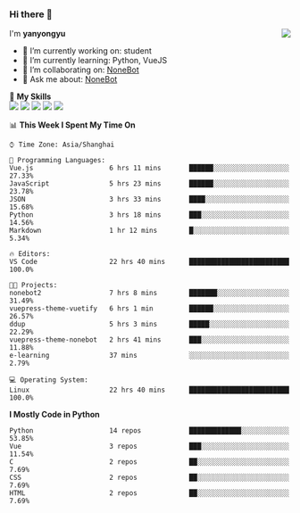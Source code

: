 ### Hi there 👋

<a href="#">
  <img align="right" src="https://github-readme-stats.vercel.app/api?username=yanyongyu&count_private=true&show_icons=true&bg_color=15,f2f7fd,E0EAFC" />
</a>

I'm **yanyongyu**

- 🔭 I’m currently working on: student
- 🌱 I’m currently learning: Python, VueJS
- 👯 I’m collaborating on: [NoneBot](https://github.com/nonebot)
- 💬 Ask me about: [NoneBot](https://github.com/nonebot)

🌟 **My Skills**  
![](https://img.shields.io/badge/-Python-3e74a2?style=flat-square&logo=Python&logoColor=fff)
![](https://img.shields.io/badge/-Vue-4fc08d?style=flat-square&logo=Vue.js&logoColor=fff)
![](https://img.shields.io/badge/-Node.js-339933?style=flat-square&logo=Node.js&logoColor=fff)
![](https://img.shields.io/badge/-Docker-2496ED?style=flat-square&logo=Docker&logoColor=fff)
![](https://img.shields.io/badge/-Linux-000000?style=flat-square&logo=Linux&logoColor=fff)

<!--START_SECTION:waka-->
📊 **This Week I Spent My Time On** 

```text
⌚︎ Time Zone: Asia/Shanghai

💬 Programming Languages: 
Vue.js                   6 hrs 11 mins       ██████░░░░░░░░░░░░░░░░░░░   27.33% 
JavaScript               5 hrs 23 mins       ██████░░░░░░░░░░░░░░░░░░░   23.78% 
JSON                     3 hrs 33 mins       ████░░░░░░░░░░░░░░░░░░░░░   15.68% 
Python                   3 hrs 18 mins       ███░░░░░░░░░░░░░░░░░░░░░░   14.56% 
Markdown                 1 hr 12 mins        █░░░░░░░░░░░░░░░░░░░░░░░░   5.34%

🔥 Editors: 
VS Code                  22 hrs 40 mins      █████████████████████████   100.0%

🐱‍💻 Projects: 
nonebot2                 7 hrs 8 mins        ███████░░░░░░░░░░░░░░░░░░   31.49% 
vuepress-theme-vuetify   6 hrs 1 min         ██████░░░░░░░░░░░░░░░░░░░   26.57% 
ddup                     5 hrs 3 mins        █████░░░░░░░░░░░░░░░░░░░░   22.29% 
vuepress-theme-nonebot   2 hrs 41 mins       ███░░░░░░░░░░░░░░░░░░░░░░   11.88% 
e-learning               37 mins             ░░░░░░░░░░░░░░░░░░░░░░░░░   2.79%

💻 Operating System: 
Linux                    22 hrs 40 mins      █████████████████████████   100.0%

```

**I Mostly Code in Python** 

```text
Python                   14 repos            █████████████░░░░░░░░░░░░   53.85% 
Vue                      3 repos             ███░░░░░░░░░░░░░░░░░░░░░░   11.54% 
C                        2 repos             ██░░░░░░░░░░░░░░░░░░░░░░░   7.69% 
CSS                      2 repos             ██░░░░░░░░░░░░░░░░░░░░░░░   7.69% 
HTML                     2 repos             ██░░░░░░░░░░░░░░░░░░░░░░░   7.69%

```



<!--END_SECTION:waka-->
